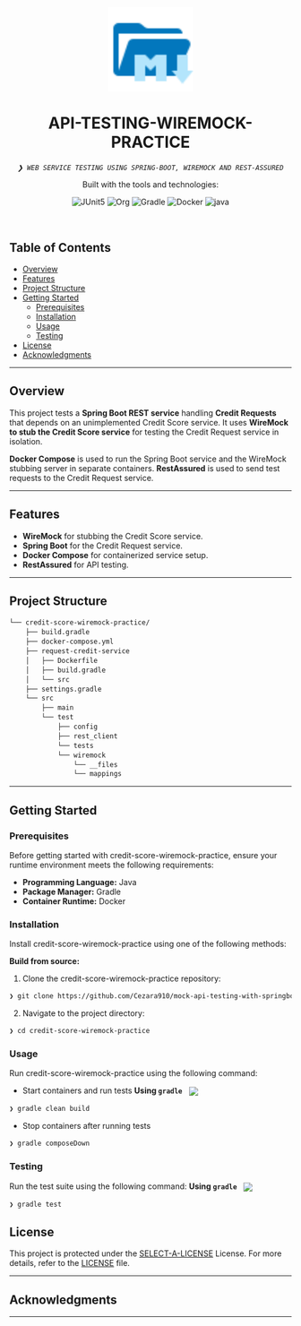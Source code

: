 <p align="center">
    <img src="https://raw.githubusercontent.com/PKief/vscode-material-icon-theme/ec559a9f6bfd399b82bb44393651661b08aaf7ba/icons/folder-markdown-open.svg" align="center" width="30%">
</p>
<p align="center"><h1 align="center">API-TESTING-WIREMOCK-PRACTICE</h1></p>
<p align="center">
	<em><code>❯ WEB SERVICE TESTING USING SPRING-BOOT, WIREMOCK AND REST-ASSURED</code></em>
</p>
<p align="center">
	<!-- local repository, no metadata badges. --></p>
<p align="center">Built with the tools and technologies:</p>
<p align="center">
	<img src="https://img.shields.io/badge/JUnit5-25A162.svg?style=default&logo=JUnit5&logoColor=white" alt="JUnit5">
	<img src="https://img.shields.io/badge/Org-77AA99.svg?style=default&logo=Org&logoColor=white" alt="Org">
	<img src="https://img.shields.io/badge/Gradle-02303A.svg?style=default&logo=Gradle&logoColor=white" alt="Gradle">
	<img src="https://img.shields.io/badge/Docker-2496ED.svg?style=default&logo=Docker&logoColor=white" alt="Docker">
	<img src="https://img.shields.io/badge/java-%23ED8B00.svg?style=default&logo=openjdk&logoColor=white" alt="java">
</p>
<br>

##  Table of Contents

- [ Overview](#-overview)
- [ Features](#-features)
- [ Project Structure](#-project-structure)
- [ Getting Started](#-getting-started)
  - [ Prerequisites](#-prerequisites)
  - [ Installation](#-installation)
  - [ Usage](#-usage)
  - [ Testing](#-testing)
- [ License](#-license)
- [ Acknowledgments](#-acknowledgments)

---

##  Overview

This project tests a **Spring Boot REST service** handling **Credit Requests** that depends on an unimplemented Credit Score service. It uses **WireMock to stub the Credit Score service** for testing the Credit Request service in isolation.

**Docker Compose** is used to run the Spring Boot service and the WireMock stubbing server in separate containers. **RestAssured** is used to send test requests to the Credit Request service.

---

##  Features

- **WireMock** for stubbing the Credit Score service.
- **Spring Boot** for the Credit Request service.
- **Docker Compose** for containerized service setup.
- **RestAssured** for API testing.

---

##  Project Structure

```sh
└── credit-score-wiremock-practice/
    ├── build.gradle
    ├── docker-compose.yml
    ├── request-credit-service
    │   ├── Dockerfile
    │   ├── build.gradle
    │   └── src
    ├── settings.gradle
    └── src
        ├── main
        └── test
            ├── config
            ├── rest_client
            └── tests
            └── wiremock
                └── __files
                └── mappings
```



---
##  Getting Started

###  Prerequisites

Before getting started with credit-score-wiremock-practice, ensure your runtime environment meets the following requirements:

- **Programming Language:** Java
- **Package Manager:** Gradle
- **Container Runtime:** Docker


###  Installation

Install credit-score-wiremock-practice using one of the following methods:

**Build from source:**

1. Clone the credit-score-wiremock-practice repository:
```sh
❯ git clone https://github.com/Cezara910/mock-api-testing-with-springboot.git
```

2. Navigate to the project directory:
```sh
❯ cd credit-score-wiremock-practice
```

###  Usage
Run credit-score-wiremock-practice using the following command:

- Start containers and run tests **Using `gradle`** &nbsp; [<img align="center" src="https://img.shields.io/badge/Gradle-02303A.svg?style={badge_style}&logo=gradle&logoColor=white" />](https://gradle.org/)

```sh
❯ gradle clean build
```

- Stop containers after running tests
```sh
❯ gradle composeDown
```

###  Testing
Run the test suite using the following command:
**Using `gradle`** &nbsp; [<img align="center" src="https://img.shields.io/badge/Gradle-02303A.svg?style={badge_style}&logo=gradle&logoColor=white" />](https://gradle.org/)

```sh
❯ gradle test
```

##  License

This project is protected under the [SELECT-A-LICENSE](https://choosealicense.com/licenses) License. For more details, refer to the [LICENSE](https://choosealicense.com/licenses/) file.

---

##  Acknowledgments


---
